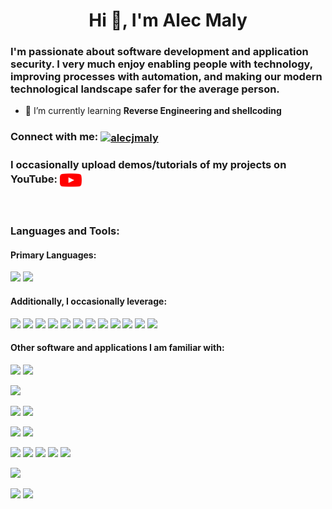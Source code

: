 <!-- 
    badges:             https://shields.io/
    badge icon urls:    https://simpleicons.org/
 -->

<h1 align="center">Hi 👋, I'm Alec Maly</h1>

<h3 align="left">I'm passionate about software development and application security. I very much enjoy enabling people with technology, improving processes with automation, and making our modern technological landscape safer for the average person.</h3>

- 🌱 I’m currently learning **Reverse Engineering and shellcoding**

<h3 align="left">Connect with me:
    <a href="https://linkedin.com/in/alecjmaly" target="blank"><img align="center" src="https://raw.githubusercontent.com/rahuldkjain/github-profile-readme-generator/master/src/images/icons/Social/linked-in-alt.svg" alt="alecjmaly" height="20" width="25" /></a>
</h3>

<h3 align="left">I occasionally upload demos/tutorials of my projects on YouTube:
    <a href="https://www.youtube.com/channel/UCdLLop7QOkTgKlLtzlU1PkA/videos" target="blank"><img align="center" src="https://raw.githubusercontent.com/alecjmaly/alecjmaly/main/youtube-logo.svg" alt="alecjmaly" height="30" width="35" /></a>
</h3>


<br>
<h3 align="left">Languages and Tools:</h3>

<h4 align="left">Primary Languages:</h3>

![](https://img.shields.io/badge/JavaScript-informational?style=flat&logo=javascript&logoColor=white&color=2bbc8a)
![](https://img.shields.io/badge/PowerShell-informational?style=flat&logo=PowerShell&logoColor=white&color=2bbc8a)


<h4 align="left">Additionally, I occasionally leverage:</h3>

![](https://img.shields.io/badge/Bash-informational?style=flat&logo=GNUBash&logoColor=white&color=2bbc8a)
![](https://img.shields.io/badge/Python-informational?style=flat&logo=Python&logoColor=white&color=2bbc8a)
![](https://img.shields.io/badge/TypeScript-informational?style=flat&logo=TypeScript&logoColor=white&color=2bbc8a)
![](https://img.shields.io/badge/DAX-informational?style=flat&logo=DAX&logoColor=white&color=2bbc8a)
![](https://img.shields.io/badge/M-informational?style=flat&color=2bbc8a)
![](https://img.shields.io/badge/SQL-informational?style=flat&color=2bbc8a)
![](https://img.shields.io/badge/Java-informational?style=flat&logo=Java&logoColor=white&color=2bbc8a)
![](https://img.shields.io/badge/C/C++/C%23-informational?style=flat&logo=c&logoColor=white&color=2bbc8a)
![](https://img.shields.io/badge/Visual%20Basic-informational?style=flat&color=2bbc8a)
![](https://img.shields.io/badge/HTML-informational?style=flat&logo=html5&logoColor=white&color=2bbc8a)
![](https://img.shields.io/badge/CSS-informational?style=flat&logo=css3&logoColor=white&color=2bbc8a)
![](https://img.shields.io/badge/Assembly-informational?style=flat&color=2bbc8a)

<h4 align="left">Other software and applications I am familiar with:</h3>

![](https://img.shields.io/badge/OS-Windows-informational?style=flat&logo=windows&logoColor=white&color=2bbc8a)
![](https://img.shields.io/badge/OS-Linux-informational?style=flat&logo=linux&logoColor=white&color=2bbc8a)



![](https://img.shields.io/badge/Cloud-Microsoft%20Azure-informational?style=flat&logo=MicrosoftAzure&logoColor=white&color=2bbc8a)
<br>

![](https://img.shields.io/badge/Editor-VS%20Code-informational?style=flat&logo=visualstudiocode&logoColor=white&color=2bbc8a)
![](https://img.shields.io/badge/Editor-vim-informational?style=flat&logo=vim&logoColor=white&color=2bbc8a)
<br>

![](https://img.shields.io/badge/source%20control-git-informational?style=flat&logo=git&logoColor=white&color=2bbc8a)
![](https://img.shields.io/badge/containerization-docker-informational?style=flat&logo=docker&logoColor=white&color=2bbc8a)
<br>

![](https://img.shields.io/badge/API-Postman-informational?style=flat&logo=postman&logoColor=white&color=2bbc8a)
![](https://img.shields.io/badge/API-BurpSuite-informational?style=flat&color=2bbc8a)
![](https://img.shields.io/badge/disassembler-Ghidra-informational?style=flat&color=2bbc8a)
![](https://img.shields.io/badge/debugger-x64dbg-informational?style=flat&color=2bbc8a)
![](https://img.shields.io/badge/debugger-gdb-informational?style=flat&color=2bbc8a)
<br>

![](https://img.shields.io/badge/image%20processing-GIMP-informational?style=flat&logo=gimp&logoColor=white&color=2bbc8a)
<br>

![](https://img.shields.io/badge/framework-React-informational?style=flat&logo=React&logoColor=white&color=2bbc8a)
![](https://img.shields.io/badge/Node.js-informational?style=flat&logo=node.js&logoColor=white&color=2bbc8a)


